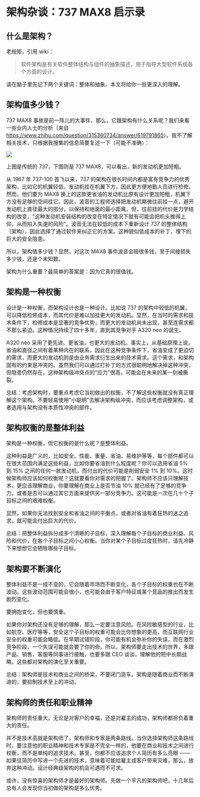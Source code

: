 # 架构杂谈：737 MAX8 启示录

## 什么是架构？

老规矩，引用 wiki：

> 软件架构是有关软件整体结构与组件的抽象描述，用于指导大型软件系统各个方面的设计。

请在脑子里先记下两个关键词：整体和抽象。本文将给你一些更深入的理解。

## 架构值多少钱？

737 MAX8 事故是前一阵儿的大事件，那么，它跟架构有什么关系呢？我们来看一些业内人士的分析（来自 <https://www.zhihu.com/question/315360734/answer/619791865>）。我不了解相关技术，只根据我搜集的信息简要复述一下（可能不准确）：

![](.架构杂谈_images/737max8.png)

上图是传统的 737，下图则是 737 MAX8，可以看出，新的发动机更加短粗。

从 1967 年 737-100 首飞以来，737 的架构在很长时间内都是富有竞争力的优秀架构，比如它的机翼较低，发动机挂在机翼下方，因此更方便地勤人员进行检修。 然而，他们要为 MAX8 换上的这款更省油的发动机比原有设计更加短粗，机翼下方没有足够的空间挂它。因此，波音的工程师选择把发动机略微往前挂一点，避开发动机上直径最大的部分，以保持和地面的最小距离。但，往前挂的代价是力学结构的改变，"这种发动机安装结构的改变在特定情况下就有可能会把机头推得上仰，从而陷入失速的风险"。波音无法在较低的成本下重新设计 737 的整体结构（架构），因此选择了通过软件来纠正它的方案。这种貌似低成本的补丁，埋下的巨大的安全隐患。

所以，架构值多少钱？显然，对这次 MAX8 事件波音会赔很多钱，至于间接损失多少钱，还是个未知数。

架构为什么重要？最简单的答案是：因为它真的很值钱。

## 架构是一种权衡

设计是一种权衡，而架构设计也是一种设计。比如说 737 的架构中较低的机翼，可以降低检修成本，而其代价是难以加挂更大的发动机。显然，在当时的需求和技术条件下，检修成本是显著的竞争优势，而更大的发动机尚未出现，甚至连需求都不那么紧迫。这种情况持续了四十多年，直到其竞争对手 A320 neo 的诞生。

A320 neo 采用了更先进、更省油，也更大的发动机。事实上，从基础原理上说，省油和直径之间有着某种内在的联系，因此在这种竞争条件下，省油变成了更迫切的需求，而更大的发动机则是由业务需求衍生出来的技术需求。这个需求，和架构固有的约束是冲突的。虽然我们可以通过打补丁的方式很聪明地解决掉这种冲突，但隐患仍然存在。这种架构级冲突点的"应力"很高，可能会在未来的某一刻被撕裂。

总结：考虑架构时，要重点考虑它当初做出的权衡，不了解这些权衡就没有真正理解这个架构。不要轻易使用"小聪明"去解决架构级冲突，而应该考虑调整架构，或者选用与架构没有本质性冲突的部件。

## 架构权衡的是整体利益

架构是一种权衡，但它权衡的是什么呢？是整体利益。

这种利益是广义的，比如安全、性能、重量、省油、易维护等等，每个部件都可以在很大范围内满足这些利益，比如你要省油到什么程度呢？你可以选用省油 5% 到 15% 之间的任何一款发动机，而付出的代价可能是削弱安全 1% 到 10%。这时候架构师应该如何权衡呢？这就要看你对需求的把握了。架构师不应该只理解技术，更应该理解商业，你要理解在商业上是否节油 10% 就已经有了足够的竞争力，或者是否可以通过其它方面来提供另一部分竞争力。这可能是一次在几十个子目标之间的艰难权衡。

显然，如果你无法找到安全和省油之间的平衡点，或者对省油有着狂热的迷之追求，就可能会付出巨大的代价。

总结：把整体利益拆分成多个清晰的子目标，深入理解每个子目标的商业利益、风险和代价，在各个子目标之间小心权衡。当你对某个子目标过度狂热时，请先冷静下来想想它会牺牲哪些子目标。

## 架构要不断演化

整体利益不是一成不变的，它会随着市场而不断变化，各个子目标的权重也在不断波动。这些波动范围可能会很小，也可能会由于客户特征或某个竞品的推出而发生剧烈变化。

要拥抱变化，但也要慎重。

如果你对架构还没有足够的理解，那么一定要注意风险。在风险敏感型的行业，比如航空、医疗等等，安全这个子目标的权重可能会比你想象的更高，而互联网行业安全的权重可能会略低。在早期试错阶段，你可能有机会弥补你的失误，而在激烈竞争阶段，一个失误可能就会要了你的命。所以，架构师要走出技术的世界，多跟产品、销售、客服等同事进行接触，也要多跟 CEO 谈谈，理解他的短中长期战略。这些都对架构的演化至关重要。

总结：架构师是技术和商业之间的桥梁，不要闭门造车。架构是随着商业而不断演进的，要抑制技术至上的冲动。

## 架构师的责任和职业精神

架构师的责任重大。无论是对客户的幸福，还是对雇主的成功，架构师都担负着重大的责任。

并不是技术高就是架构师了，架构师和专家是两条路线。当你选择架构师这条路线时，要注意他的职业精神和技术专家是不完全一样的，他要在商业和技术之间进行权衡，而不是单纯的追求技术。甚至，你都不应该追求个人简历有多么亮眼 —— 如果往简历中写进一个先进的技术，意味着可能给雇主或客户带来灾难，那么，放弃这种冲动。设计经典级架构的机会可遇而不可求。

或许，没有惊喜的架构师才是最好的架构师。先做一个平凡的架构师吧，十几年后总有人会发现你当初做的架构是多么优秀。
